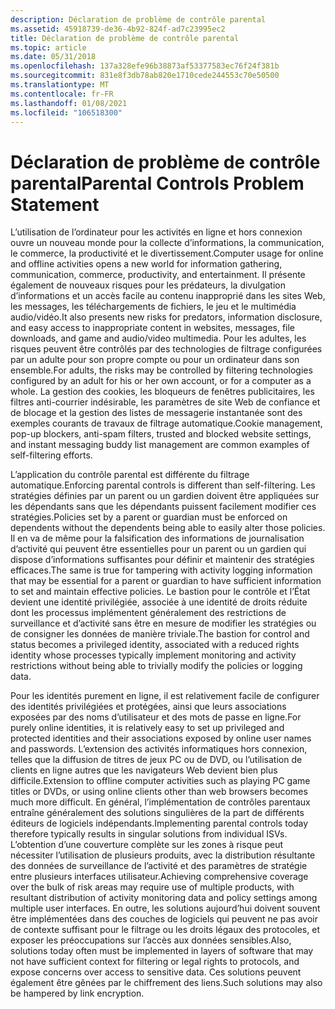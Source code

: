 ```yaml
---
description: Déclaration de problème de contrôle parental
ms.assetid: 45918739-de36-4b92-824f-ad7c23995ec2
title: Déclaration de problème de contrôle parental
ms.topic: article
ms.date: 05/31/2018
ms.openlocfilehash: 137a328efe96b38873af53377583ec76f24f381b
ms.sourcegitcommit: 831e8f3db78ab820e1710cede244553c70e50500
ms.translationtype: MT
ms.contentlocale: fr-FR
ms.lasthandoff: 01/08/2021
ms.locfileid: "106518300"
---
```

# <a name="parental-controls-problem-statement"></a><span data-ttu-id="dd2b9-103">Déclaration de problème de contrôle parental</span><span class="sxs-lookup"><span data-stu-id="dd2b9-103">Parental Controls Problem Statement</span></span>

<span data-ttu-id="dd2b9-104">L’utilisation de l’ordinateur pour les activités en ligne et hors connexion ouvre un nouveau monde pour la collecte d’informations, la communication, le commerce, la productivité et le divertissement.</span><span class="sxs-lookup"><span data-stu-id="dd2b9-104">Computer usage for online and offline activities opens a new world for information gathering, communication, commerce, productivity, and entertainment.</span></span> <span data-ttu-id="dd2b9-105">Il présente également de nouveaux risques pour les prédateurs, la divulgation d’informations et un accès facile au contenu inapproprié dans les sites Web, les messages, les téléchargements de fichiers, le jeu et le multimédia audio/vidéo.</span><span class="sxs-lookup"><span data-stu-id="dd2b9-105">It also presents new risks for predators, information disclosure, and easy access to inappropriate content in websites, messages, file downloads, and game and audio/video multimedia.</span></span> <span data-ttu-id="dd2b9-106">Pour les adultes, les risques peuvent être contrôlés par des technologies de filtrage configurées par un adulte pour son propre compte ou pour un ordinateur dans son ensemble.</span><span class="sxs-lookup"><span data-stu-id="dd2b9-106">For adults, the risks may be controlled by filtering technologies configured by an adult for his or her own account, or for a computer as a whole.</span></span> <span data-ttu-id="dd2b9-107">La gestion des cookies, les bloqueurs de fenêtres publicitaires, les filtres anti-courrier indésirable, les paramètres de site Web de confiance et de blocage et la gestion des listes de messagerie instantanée sont des exemples courants de travaux de filtrage automatique.</span><span class="sxs-lookup"><span data-stu-id="dd2b9-107">Cookie management, pop-up blockers, anti-spam filters, trusted and blocked website settings, and instant messaging buddy list management are common examples of self-filtering efforts.</span></span>

<span data-ttu-id="dd2b9-108">L’application du contrôle parental est différente du filtrage automatique.</span><span class="sxs-lookup"><span data-stu-id="dd2b9-108">Enforcing parental controls is different than self-filtering.</span></span> <span data-ttu-id="dd2b9-109">Les stratégies définies par un parent ou un gardien doivent être appliquées sur les dépendants sans que les dépendants puissent facilement modifier ces stratégies.</span><span class="sxs-lookup"><span data-stu-id="dd2b9-109">Policies set by a parent or guardian must be enforced on dependents without the dependents being able to easily alter those policies.</span></span> <span data-ttu-id="dd2b9-110">Il en va de même pour la falsification des informations de journalisation d’activité qui peuvent être essentielles pour un parent ou un gardien qui dispose d’informations suffisantes pour définir et maintenir des stratégies efficaces.</span><span class="sxs-lookup"><span data-stu-id="dd2b9-110">The same is true for tampering with activity logging information that may be essential for a parent or guardian to have sufficient information to set and maintain effective policies.</span></span> <span data-ttu-id="dd2b9-111">Le bastion pour le contrôle et l’État devient une identité privilégiée, associée à une identité de droits réduite dont les processus implémentent généralement des restrictions de surveillance et d’activité sans être en mesure de modifier les stratégies ou de consigner les données de manière triviale.</span><span class="sxs-lookup"><span data-stu-id="dd2b9-111">The bastion for control and status becomes a privileged identity, associated with a reduced rights identity whose processes typically implement monitoring and activity restrictions without being able to trivially modify the policies or logging data.</span></span>

<span data-ttu-id="dd2b9-112">Pour les identités purement en ligne, il est relativement facile de configurer des identités privilégiées et protégées, ainsi que leurs associations exposées par des noms d’utilisateur et des mots de passe en ligne.</span><span class="sxs-lookup"><span data-stu-id="dd2b9-112">For purely online identities, it is relatively easy to set up privileged and protected identities and their associations exposed by online user names and passwords.</span></span> <span data-ttu-id="dd2b9-113">L’extension des activités informatiques hors connexion, telles que la diffusion de titres de jeux PC ou de DVD, ou l’utilisation de clients en ligne autres que les navigateurs Web devient bien plus difficile.</span><span class="sxs-lookup"><span data-stu-id="dd2b9-113">Extension to offline computer activities such as playing PC game titles or DVDs, or using online clients other than web browsers becomes much more difficult.</span></span> <span data-ttu-id="dd2b9-114">En général, l’implémentation de contrôles parentaux entraîne généralement des solutions singulières de la part de différents éditeurs de logiciels indépendants.</span><span class="sxs-lookup"><span data-stu-id="dd2b9-114">Implementing parental controls today therefore typically results in singular solutions from individual ISVs.</span></span> <span data-ttu-id="dd2b9-115">L’obtention d’une couverture complète sur les zones à risque peut nécessiter l’utilisation de plusieurs produits, avec la distribution résultante des données de surveillance de l’activité et des paramètres de stratégie entre plusieurs interfaces utilisateur.</span><span class="sxs-lookup"><span data-stu-id="dd2b9-115">Achieving comprehensive coverage over the bulk of risk areas may require use of multiple products, with resultant distribution of activity monitoring data and policy settings among multiple user interfaces.</span></span> <span data-ttu-id="dd2b9-116">En outre, les solutions aujourd’hui doivent souvent être implémentées dans des couches de logiciels qui peuvent ne pas avoir de contexte suffisant pour le filtrage ou les droits légaux des protocoles, et exposer les préoccupations sur l’accès aux données sensibles.</span><span class="sxs-lookup"><span data-stu-id="dd2b9-116">Also, solutions today often must be implemented in layers of software that may not have sufficient context for filtering or legal rights to protocols, and expose concerns over access to sensitive data.</span></span> <span data-ttu-id="dd2b9-117">Ces solutions peuvent également être gênées par le chiffrement des liens.</span><span class="sxs-lookup"><span data-stu-id="dd2b9-117">Such solutions may also be hampered by link encryption.</span></span>

 

 



